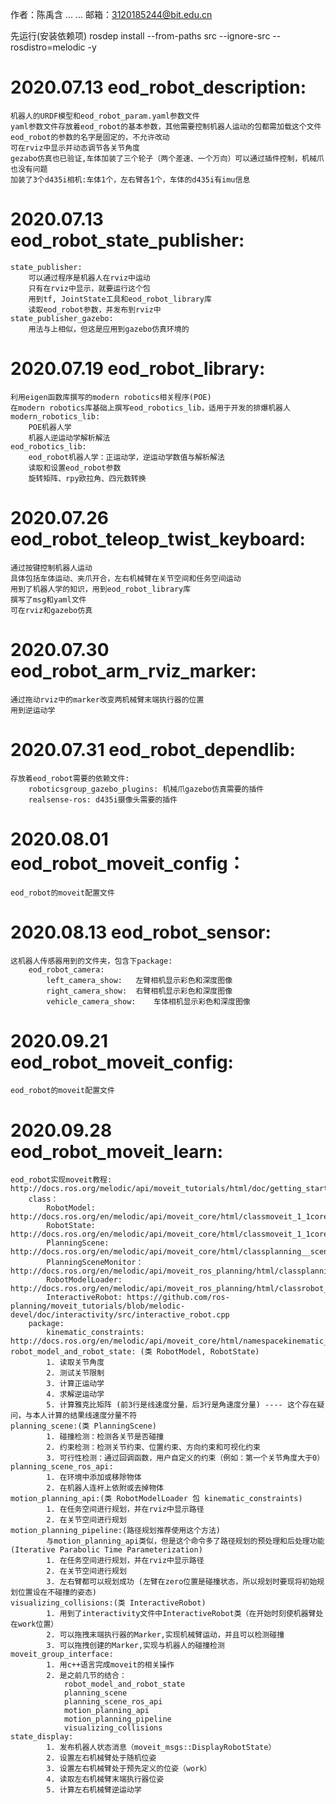 
作者：陈禹含 ... ... 
邮箱：3120185244@bit.edu.cn

先运行(安装依赖项)
rosdep install --from-paths src --ignore-src --rosdistro=melodic -y

# 2020.07.13 eod_robot_description: 
	机器人的URDF模型和eod_robot_param.yaml参数文件
	yaml参数文件存放着eod_robot的基本参数，其他需要控制机器人运动的包都需加载这个文件
	eod_robot的参数的名字是固定的，不允许改动
	可在rviz中显示并动态调节各关节角度
	gezabo仿真也已验证,车体加装了三个轮子（两个差速、一个万向）可以通过插件控制，机械爪也没有问题
	加装了3个d435i相机:车体1个，左右臂各1个，车体的d435i有imu信息


# 2020.07.13 eod_robot_state_publisher:
	state_publisher:
		可以通过程序是机器人在rviz中运动
		只有在rviz中显示，就要运行这个包
		用到tf, JointState工具和eod_robot_library库
		读取eod_robot参数，并发布到rviz中
	state_publisher_gazebo:
		用法与上相似，但这是应用到gazebo仿真环境的
	
	

# 2020.07.19 eod_robot_library:
	利用eigen函数库撰写的modern robotics相关程序(POE)
	在modern robotics库基础上撰写eod_robotics_lib，适用于开发的排爆机器人
	modern_robotics_lib:
		POE机器人学
		机器人逆运动学解析解法
	eod_robotics_lib:
		eod_robot机器人学：正运动学，逆运动学数值与解析解法
		读取和设置eod_robot参数
		旋转矩阵、rpy欧拉角、四元数转换


# 2020.07.26 eod_robot_teleop_twist_keyboard:
	通过按键控制机器人运动
	具体包括车体运动、夹爪开合，左右机械臂在关节空间和任务空间运动
	用到了机器人学的知识，用到eod_robot_library库
	撰写了msg和yaml文件
	可在rviz和gazebo仿真


# 2020.07.30 eod_robot_arm_rviz_marker:
	通过拖动rviz中的marker改变两机械臂末端执行器的位置
	用到逆运动学


# 2020.07.31 eod_robot_dependlib:
	存放着eod_robot需要的依赖文件:
		roboticsgroup_gazebo_plugins: 机械爪gazebo仿真需要的插件
		realsense-ros: d435i摄像头需要的插件


# 2020.08.01 eod_robot_moveit_config：
	eod_robot的moveit配置文件


# 2020.08.13 eod_robot_sensor:
	这机器人传感器用到的文件夹，包含下package:
		eod_robot_camera:
			left_camera_show:	左臂相机显示彩色和深度图像
			right_camera_show:	右臂相机显示彩色和深度图像
			vehicle_camera_show:	车体相机显示彩色和深度图像

# 2020.09.21 eod_robot_moveit_config:
	eod_robot的moveit配置文件

# 2020.09.28 eod_robot_moveit_learn:
	eod_robot实现moveit教程: http://docs.ros.org/melodic/api/moveit_tutorials/html/doc/getting_started/getting_started.html
		class：
			RobotModel: http://docs.ros.org/en/melodic/api/moveit_core/html/classmoveit_1_1core_1_1RobotModel.html
			RobotState: http://docs.ros.org/en/melodic/api/moveit_core/html/classmoveit_1_1core_1_1RobotState.html
			PlanningScene: http://docs.ros.org/en/melodic/api/moveit_core/html/classplanning__scene_1_1PlanningScene.html
			PlanningSceneMonitor： http://docs.ros.org/en/melodic/api/moveit_ros_planning/html/classplanning__scene__monitor_1_1PlanningSceneMonitor.html
			RobotModelLoader: http://docs.ros.org/en/melodic/api/moveit_ros_planning/html/classrobot__model__loader_1_1RobotModelLoader.html
			InteractiveRobot: https://github.com/ros-planning/moveit_tutorials/blob/melodic-devel/doc/interactivity/src/interactive_robot.cpp
		package:
			kinematic_constraints: http://docs.ros.org/en/melodic/api/moveit_core/html/namespacekinematic__constraints.html#a88becba14be9ced36fefc7980271e132
	robot_model_and_robot_state: (类 RobotModel, RobotState)
			1. 读取关节角度
			2. 测试关节限制
			3. 计算正运动学
			4. 求解逆运动学
			5. 计算雅克比矩阵 (前3行是线速度分量，后3行是角速度分量) ---- 这个存在疑问，与本人计算的结果线速度分量不符
	planning_scene:(类 PlanningScene)
			1. 碰撞检测：检测各关节是否碰撞
			2. 约束检测：检测关节约束、位置约束、方向约束和可视化约束
			3. 可行性检测：通过回调函数，用户自定义的约束（例如：第一个关节角度大于0）
	planning_scene_ros_api:
			1. 在环境中添加或移除物体
			2. 在机器人连杆上依附或去掉物体
	motion_planning_api:(类 RobotModelLoader 包 kinematic_constraints)
			1. 在任务空间进行规划，并在rviz中显示路径
			2. 在关节空间进行规划
	motion_planning_pipeline:(路径规划推荐使用这个方法)
			与motion_planning_api类似，但是这个命令多了路径规划的预处理和后处理功能(Iterative Parabolic Time Parameterization)
			1. 在任务空间进行规划，并在rviz中显示路径
			2. 在关节空间进行规划
			3. 左右臂都可以规划成功 (左臂在zero位置是碰撞状态，所以规划时要现将初始规划位置设在不碰撞的姿态)
	visualizing_collisions:(类 InteractiveRobot)
			1. 用到了interactivity文件中InteractiveRobot类（在开始时刻使机器臂处在work位置）
			2. 可以拖拽末端执行器的Marker,实现机械臂运动，并且可以检测碰撞
			3. 可以拖拽创建的Marker,实现与机器人的碰撞检测
	moveit_group_interface:
			1. 用c++语言完成moveit的相关操作
			2. 是之前几节的结合：
				robot_model_and_robot_state
				planning_scene
				planning_scene_ros_api
				motion_planning_api
				motion_planning_pipeline
				visualizing_collisions
	state_display:
			1. 发布机器人状态消息（moveit_msgs::DisplayRobotState）
			2. 设置左右机械臂处于随机位姿
			3. 设置左右机械臂处于预先定义的位姿（work）
			4. 读取左右机械臂末端执行器位姿
			5. 计算左右机械臂逆运动学	

	
















